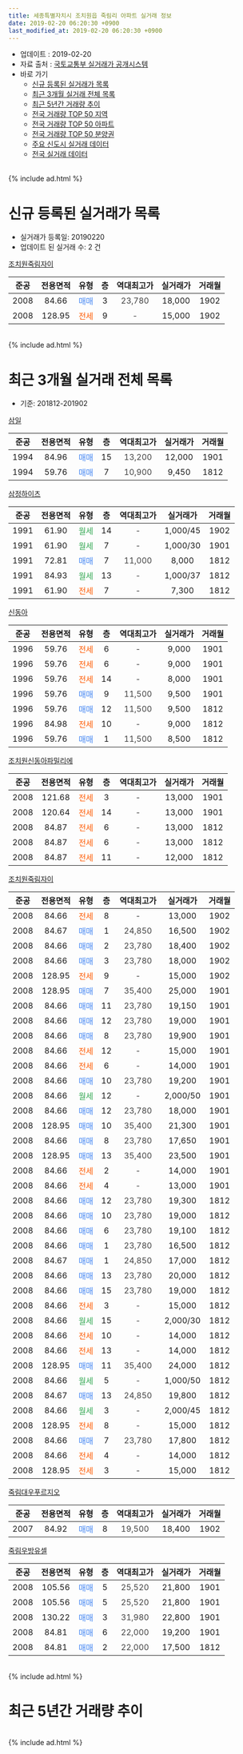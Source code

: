 ```yaml
---
title: 세종특별자치시 조치원읍 죽림리 아파트 실거래 정보
date: 2019-02-20 06:20:30 +0900
last_modified_at: 2019-02-20 06:20:30 +0900
---
```


* 업데이트 : 2019-02-20
* 자료 출처 : [국토교통부 실거래가 공개시스템](http://rt.molit.go.kr)
* 바로 가기
    * [신규 등록된 실거래가 목록](#신규-등록된-실거래가-목록)
    * [최근 3개월 실거래 전체 목록](#최근-3개월-실거래-전체-목록)
    * [최근 5년간 거래량 추이](#최근-5년간-거래량-추이)
    * [전국 거래량 TOP 50 지역](https://inasie.github.io/apt-trade-info/최근-3개월-전국에서-가장-거래가-많이-발생한-지역)
    * [전국 거래량 TOP 50 아파트](https://inasie.github.io/apt-trade-info/최근-3개월-전국에서-가장-거래가-많이-발생한-아파트)
    * [전국 거래량 TOP 50 분양권](https://inasie.github.io/apt-trade-info/최근-3개월-전국에서-가장-거래가-많이-발생한-분양권)
    * [주요 신도시 실거래 데이터](https://inasie.github.io/apt-trade-info/주요-신도시)
    * [전국 실거래 데이터](https://inasie.github.io/apt-trade-info/전국)
<br>
{% include ad.html %}
<br>

# 신규 등록된 실거래가 목록
* 실거래가 등록일: 20190220
* 업데이트 된 실거래 수: 2 건


[조치원죽림자이](https://search.naver.com/search.naver?query=%EC%84%B8%EC%A2%85%ED%8A%B9%EB%B3%84%EC%9E%90%EC%B9%98%EC%8B%9C+%EC%A1%B0%EC%B9%98%EC%9B%90%EC%9D%8D+%EC%A3%BD%EB%A6%BC%EB%A6%AC+%EC%A1%B0%EC%B9%98%EC%9B%90%EC%A3%BD%EB%A6%BC%EC%9E%90%EC%9D%B4)

|준공|전용면적|유형|층|역대최고가|실거래가|거래월|
|:---:|:---:|:---:|:---:|:---:|:---:|:---:|
|2008|84.66|<span style="color:#4285f3">매매</span>|3|<span style="color:#444444">23,780</span>|18,000|1902|
|2008|128.95|<span style="color:#ff5a00">전세</span>|9|<span style="color:#444444">-</span>|15,000|1902|


<br>
{% include ad.html %}
<br>

# 최근 3개월 실거래 전체 목록
* 기준: 201812-201902


[삼일](https://search.naver.com/search.naver?query=%EC%84%B8%EC%A2%85%ED%8A%B9%EB%B3%84%EC%9E%90%EC%B9%98%EC%8B%9C+%EC%A1%B0%EC%B9%98%EC%9B%90%EC%9D%8D+%EC%A3%BD%EB%A6%BC%EB%A6%AC+%EC%82%BC%EC%9D%BC)

|준공|전용면적|유형|층|역대최고가|실거래가|거래월|
|:---:|:---:|:---:|:---:|:---:|:---:|:---:|
|1994|84.96|<span style="color:#4285f3">매매</span>|15|<span style="color:#444444">13,200</span>|12,000|1901|
|1994|59.76|<span style="color:#4285f3">매매</span>|7|<span style="color:#444444">10,900</span>|9,450|1812|

[삼정하이츠](https://search.naver.com/search.naver?query=%EC%84%B8%EC%A2%85%ED%8A%B9%EB%B3%84%EC%9E%90%EC%B9%98%EC%8B%9C+%EC%A1%B0%EC%B9%98%EC%9B%90%EC%9D%8D+%EC%A3%BD%EB%A6%BC%EB%A6%AC+%EC%82%BC%EC%A0%95%ED%95%98%EC%9D%B4%EC%B8%A0)

|준공|전용면적|유형|층|역대최고가|실거래가|거래월|
|:---:|:---:|:---:|:---:|:---:|:---:|:---:|
|1991|61.90|<span style="color:#34a853">월세</span>|14|<span style="color:#444444">-</span>|1,000/45|1902|
|1991|61.90|<span style="color:#34a853">월세</span>|7|<span style="color:#444444">-</span>|1,000/30|1901|
|1991|72.81|<span style="color:#4285f3">매매</span>|7|<span style="color:#444444">11,000</span>|8,000|1812|
|1991|84.93|<span style="color:#34a853">월세</span>|13|<span style="color:#444444">-</span>|1,000/37|1812|
|1991|61.90|<span style="color:#ff5a00">전세</span>|7|<span style="color:#444444">-</span>|7,300|1812|

[신동아](https://search.naver.com/search.naver?query=%EC%84%B8%EC%A2%85%ED%8A%B9%EB%B3%84%EC%9E%90%EC%B9%98%EC%8B%9C+%EC%A1%B0%EC%B9%98%EC%9B%90%EC%9D%8D+%EC%A3%BD%EB%A6%BC%EB%A6%AC+%EC%8B%A0%EB%8F%99%EC%95%84)

|준공|전용면적|유형|층|역대최고가|실거래가|거래월|
|:---:|:---:|:---:|:---:|:---:|:---:|:---:|
|1996|59.76|<span style="color:#ff5a00">전세</span>|6|<span style="color:#444444">-</span>|9,000|1901|
|1996|59.76|<span style="color:#ff5a00">전세</span>|6|<span style="color:#444444">-</span>|9,000|1901|
|1996|59.76|<span style="color:#ff5a00">전세</span>|14|<span style="color:#444444">-</span>|8,000|1901|
|1996|59.76|<span style="color:#4285f3">매매</span>|9|<span style="color:#444444">11,500</span>|9,500|1901|
|1996|59.76|<span style="color:#4285f3">매매</span>|12|<span style="color:#444444">11,500</span>|9,500|1812|
|1996|84.98|<span style="color:#ff5a00">전세</span>|10|<span style="color:#444444">-</span>|9,000|1812|
|1996|59.76|<span style="color:#4285f3">매매</span>|1|<span style="color:#444444">11,500</span>|8,500|1812|

[조치원신동아파밀리에](https://search.naver.com/search.naver?query=%EC%84%B8%EC%A2%85%ED%8A%B9%EB%B3%84%EC%9E%90%EC%B9%98%EC%8B%9C+%EC%A1%B0%EC%B9%98%EC%9B%90%EC%9D%8D+%EC%A3%BD%EB%A6%BC%EB%A6%AC+%EC%A1%B0%EC%B9%98%EC%9B%90%EC%8B%A0%EB%8F%99%EC%95%84%ED%8C%8C%EB%B0%80%EB%A6%AC%EC%97%90)

|준공|전용면적|유형|층|역대최고가|실거래가|거래월|
|:---:|:---:|:---:|:---:|:---:|:---:|:---:|
|2008|121.68|<span style="color:#ff5a00">전세</span>|3|<span style="color:#444444">-</span>|13,000|1901|
|2008|120.64|<span style="color:#ff5a00">전세</span>|14|<span style="color:#444444">-</span>|13,000|1901|
|2008|84.87|<span style="color:#ff5a00">전세</span>|6|<span style="color:#444444">-</span>|13,000|1812|
|2008|84.87|<span style="color:#ff5a00">전세</span>|6|<span style="color:#444444">-</span>|13,000|1812|
|2008|84.87|<span style="color:#ff5a00">전세</span>|11|<span style="color:#444444">-</span>|12,000|1812|

[조치원죽림자이](https://search.naver.com/search.naver?query=%EC%84%B8%EC%A2%85%ED%8A%B9%EB%B3%84%EC%9E%90%EC%B9%98%EC%8B%9C+%EC%A1%B0%EC%B9%98%EC%9B%90%EC%9D%8D+%EC%A3%BD%EB%A6%BC%EB%A6%AC+%EC%A1%B0%EC%B9%98%EC%9B%90%EC%A3%BD%EB%A6%BC%EC%9E%90%EC%9D%B4)

|준공|전용면적|유형|층|역대최고가|실거래가|거래월|
|:---:|:---:|:---:|:---:|:---:|:---:|:---:|
|2008|84.66|<span style="color:#ff5a00">전세</span>|8|<span style="color:#444444">-</span>|13,000|1902|
|2008|84.67|<span style="color:#4285f3">매매</span>|1|<span style="color:#444444">24,850</span>|16,500|1902|
|2008|84.66|<span style="color:#4285f3">매매</span>|2|<span style="color:#444444">23,780</span>|18,400|1902|
|2008|84.66|<span style="color:#4285f3">매매</span>|3|<span style="color:#444444">23,780</span>|18,000|1902|
|2008|128.95|<span style="color:#ff5a00">전세</span>|9|<span style="color:#444444">-</span>|15,000|1902|
|2008|128.95|<span style="color:#4285f3">매매</span>|7|<span style="color:#444444">35,400</span>|25,000|1901|
|2008|84.66|<span style="color:#4285f3">매매</span>|11|<span style="color:#444444">23,780</span>|19,150|1901|
|2008|84.66|<span style="color:#4285f3">매매</span>|12|<span style="color:#444444">23,780</span>|19,000|1901|
|2008|84.66|<span style="color:#4285f3">매매</span>|8|<span style="color:#444444">23,780</span>|19,900|1901|
|2008|84.66|<span style="color:#ff5a00">전세</span>|12|<span style="color:#444444">-</span>|15,000|1901|
|2008|84.66|<span style="color:#ff5a00">전세</span>|6|<span style="color:#444444">-</span>|14,000|1901|
|2008|84.66|<span style="color:#4285f3">매매</span>|10|<span style="color:#444444">23,780</span>|19,200|1901|
|2008|84.66|<span style="color:#34a853">월세</span>|12|<span style="color:#444444">-</span>|2,000/50|1901|
|2008|84.66|<span style="color:#4285f3">매매</span>|12|<span style="color:#444444">23,780</span>|18,000|1901|
|2008|128.95|<span style="color:#4285f3">매매</span>|10|<span style="color:#444444">35,400</span>|21,300|1901|
|2008|84.66|<span style="color:#4285f3">매매</span>|8|<span style="color:#444444">23,780</span>|17,650|1901|
|2008|128.95|<span style="color:#4285f3">매매</span>|13|<span style="color:#444444">35,400</span>|23,500|1901|
|2008|84.66|<span style="color:#ff5a00">전세</span>|2|<span style="color:#444444">-</span>|14,000|1901|
|2008|84.66|<span style="color:#ff5a00">전세</span>|4|<span style="color:#444444">-</span>|13,000|1901|
|2008|84.66|<span style="color:#4285f3">매매</span>|12|<span style="color:#444444">23,780</span>|19,300|1812|
|2008|84.66|<span style="color:#4285f3">매매</span>|10|<span style="color:#444444">23,780</span>|19,000|1812|
|2008|84.66|<span style="color:#4285f3">매매</span>|6|<span style="color:#444444">23,780</span>|19,100|1812|
|2008|84.66|<span style="color:#4285f3">매매</span>|1|<span style="color:#444444">23,780</span>|16,500|1812|
|2008|84.67|<span style="color:#4285f3">매매</span>|1|<span style="color:#444444">24,850</span>|17,000|1812|
|2008|84.66|<span style="color:#4285f3">매매</span>|13|<span style="color:#444444">23,780</span>|20,000|1812|
|2008|84.66|<span style="color:#4285f3">매매</span>|15|<span style="color:#444444">23,780</span>|19,000|1812|
|2008|84.66|<span style="color:#ff5a00">전세</span>|3|<span style="color:#444444">-</span>|15,000|1812|
|2008|84.66|<span style="color:#34a853">월세</span>|15|<span style="color:#444444">-</span>|2,000/30|1812|
|2008|84.66|<span style="color:#ff5a00">전세</span>|10|<span style="color:#444444">-</span>|14,000|1812|
|2008|84.66|<span style="color:#ff5a00">전세</span>|13|<span style="color:#444444">-</span>|14,000|1812|
|2008|128.95|<span style="color:#4285f3">매매</span>|11|<span style="color:#444444">35,400</span>|24,000|1812|
|2008|84.66|<span style="color:#34a853">월세</span>|5|<span style="color:#444444">-</span>|1,000/50|1812|
|2008|84.67|<span style="color:#4285f3">매매</span>|13|<span style="color:#444444">24,850</span>|19,800|1812|
|2008|84.66|<span style="color:#34a853">월세</span>|3|<span style="color:#444444">-</span>|2,000/45|1812|
|2008|128.95|<span style="color:#ff5a00">전세</span>|8|<span style="color:#444444">-</span>|15,000|1812|
|2008|84.66|<span style="color:#4285f3">매매</span>|7|<span style="color:#444444">23,780</span>|17,800|1812|
|2008|84.66|<span style="color:#ff5a00">전세</span>|4|<span style="color:#444444">-</span>|14,000|1812|
|2008|128.95|<span style="color:#ff5a00">전세</span>|3|<span style="color:#444444">-</span>|15,000|1812|


<script async src="//pagead2.googlesyndication.com/pagead/js/adsbygoogle.js"></script>
<!-- 기본 -->
<ins class="adsbygoogle"
     style="display:block"
     data-ad-client="ca-pub-2446590836940007"
     data-ad-slot="1659523306"
     data-ad-format="auto"
     data-full-width-responsive="true"></ins>
<script>
(adsbygoogle = window.adsbygoogle || []).push({});
</script>


[죽림대우푸르지오](https://search.naver.com/search.naver?query=%EC%84%B8%EC%A2%85%ED%8A%B9%EB%B3%84%EC%9E%90%EC%B9%98%EC%8B%9C+%EC%A1%B0%EC%B9%98%EC%9B%90%EC%9D%8D+%EC%A3%BD%EB%A6%BC%EB%A6%AC+%EC%A3%BD%EB%A6%BC%EB%8C%80%EC%9A%B0%ED%91%B8%EB%A5%B4%EC%A7%80%EC%98%A4)

|준공|전용면적|유형|층|역대최고가|실거래가|거래월|
|:---:|:---:|:---:|:---:|:---:|:---:|:---:|
|2007|84.92|<span style="color:#4285f3">매매</span>|8|<span style="color:#444444">19,500</span>|18,400|1902|

[죽림우방유셀](https://search.naver.com/search.naver?query=%EC%84%B8%EC%A2%85%ED%8A%B9%EB%B3%84%EC%9E%90%EC%B9%98%EC%8B%9C+%EC%A1%B0%EC%B9%98%EC%9B%90%EC%9D%8D+%EC%A3%BD%EB%A6%BC%EB%A6%AC+%EC%A3%BD%EB%A6%BC%EC%9A%B0%EB%B0%A9%EC%9C%A0%EC%85%80)

|준공|전용면적|유형|층|역대최고가|실거래가|거래월|
|:---:|:---:|:---:|:---:|:---:|:---:|:---:|
|2008|105.56|<span style="color:#4285f3">매매</span>|5|<span style="color:#444444">25,520</span>|21,800|1901|
|2008|105.56|<span style="color:#4285f3">매매</span>|5|<span style="color:#444444">25,520</span>|21,800|1901|
|2008|130.22|<span style="color:#4285f3">매매</span>|3|<span style="color:#444444">31,980</span>|22,800|1901|
|2008|84.81|<span style="color:#4285f3">매매</span>|6|<span style="color:#444444">22,000</span>|19,200|1901|
|2008|84.81|<span style="color:#4285f3">매매</span>|2|<span style="color:#444444">22,000</span>|17,500|1812|


<br>
{% include ad.html %}
<br>

# 최근 5년간 거래량 추이


<div style="width:100%;">
    <canvas id="deal_progress" height="200"></canvas>
</div>

<script>
new Chart(document.getElementById("deal_progress"), {
    type: 'line',
    data: {
        labels: ['201402','201403','201404','201405','201406','201407','201408','201409','201410','201411','201412','201501','201502','201503','201504','201505','201506','201507','201508','201509','201510','201511','201512','201601','201602','201603','201604','201605','201606','201607','201608','201609','201610','201611','201612','201701','201702','201703','201704','201705','201706','201707','201708','201709','201710','201711','201712','201801','201802','201803','201804','201805','201806','201807','201808','201809','201810','201811','201812','201901','201902'],
        datasets: [{
            label: '매매',
            pointRadius: 1,
            data: [22, 12, 17, 17, 17, 10, 7, 17, 20, 12, 10, 15, 12, 24, 18, 17, 17, 24, 20, 18, 23, 29, 20, 24, 11, 23, 31, 25, 31, 23, 34, 22, 33, 27, 38, 23, 27, 26, 25, 30, 30, 22, 13, 19, 15, 18, 16, 20, 16, 22, 20, 21, 14, 9, 17, 16, 27, 15, 15, 15, 4],
            borderColor: "rgba(255, 201, 14, 1)",
            backgroundColor: "rgba(255, 201, 14, 0.5)",
            fill: false,
            lineTension: 0
        },{
            label: '전월세',
            pointRadius: 1,
            data: [32, 20, 17, 18, 21, 16, 20, 26, 20, 23, 24, 36, 30, 24, 26, 28, 30, 27, 27, 23, 27, 23, 17, 20, 29, 30, 26, 12, 22, 19, 12, 20, 9, 13, 13, 16, 27, 19, 20, 17, 9, 19, 16, 12, 19, 10, 18, 19, 15, 18, 12, 13, 15, 10, 18, 12, 15, 13, 15, 11, 3],
            borderColor: "rgba(0, 141, 185, 1)",
            backgroundColor: "rgba(0, 141, 185, 0.5)",
            fill: false,
            lineTension: 0
        }
        ]
    },
    options: {
        responsive: true,
        title: {
            display: false
        },
        tooltips: {
            mode: 'index',
            intersect: false
        },
        hover: {
            mode: 'nearest',
            intersect: true
        },
        scales: {
            xAxes: [{
                display: true,
                scaleLabel: {
                    display: true,
                    labelString: '년/월'
                }
            }],
            yAxes: [{
                display: true,
                ticks: {
                    suggestedMin: 0,
                },
                scaleLabel: {
                    display: true,
                    labelString: '실거래 수'
                }
            }]
        }
    }
});

</script>


<br>
{% include ad.html %}
<br>


